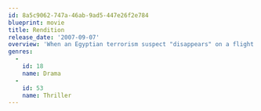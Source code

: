 ```yaml
---
id: 8a5c9062-747a-46ab-9ad5-447e26f2e784
blueprint: movie
title: Rendition
release_date: '2007-09-07'
overview: 'When an Egyptian terrorism suspect "disappears" on a flight from Africa to Washington DC, his American wife and a CIA analyst find themselves caught up in a struggle to secure his release from a secret detention facility somewhere outside the US.'
genres:
  -
    id: 18
    name: Drama
  -
    id: 53
    name: Thriller
---
```

